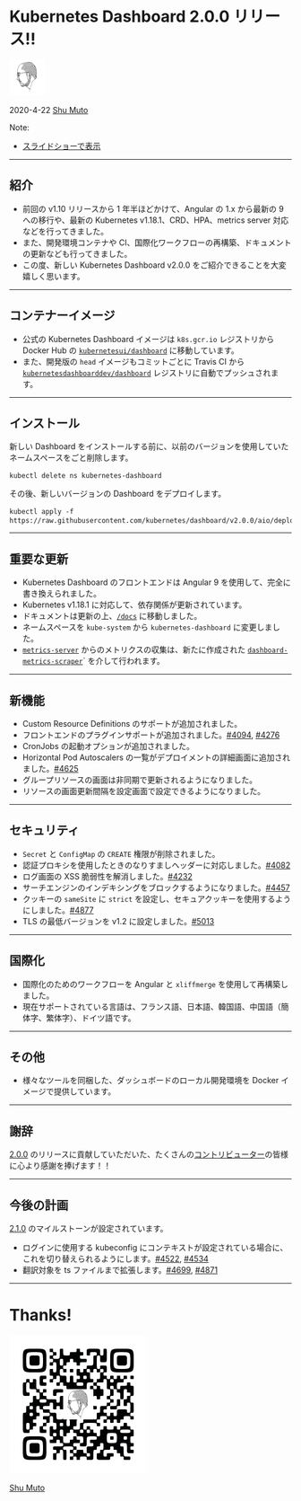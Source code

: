 Kubernetes Dashboard 2.0.0 リリース!!
=====================================

![Shu Muto](/img/ShuMuto2020-64.png)

2020-4-22 [Shu Muto](https://shu-mutou.github.io)

Note:
* [スライドショーで表示](https://shu-mutou.github.io/slideshow.html?md=/slides/kd200ja.md&title=Slideshow&theme=https://shu-mutou.github.io/revealjs-custom-jp.css)

---

## 紹介

* 前回の v1.10 リリースから 1 年半ほどかけて、Angular の 1.x から最新の 9 への移行や、最新の Kubernetes v1.18.1、CRD、HPA、metrics server 対応などを行ってきました。
* また、開発環境コンテナや CI、国際化ワークフローの再構築、ドキュメントの更新なども行ってきました。
* この度、新しい Kubernetes Dashboard v2.0.0 をご紹介できることを大変嬉しく思います。

---

## コンテナーイメージ

* 公式の Kubernetes Dashboard イメージは `k8s.gcr.io` レジストリから Docker Hub の [`kubernetesui/dashboard`](https://hub.docker.com/r/kubernetesui/dashboard) に移動しています。
* また、開発版の `head` イメージもコミットごとに Travis CI から [`kubernetesdashboarddev/dashboard`](https://hub.docker.com/r/kubernetesdashboarddev/dashboard) レジストリに自動でプッシュされます。

---

## インストール

新しい Dashboard をインストールする前に、以前のバージョンを使用していたネームスペースをごと削除します。
```
kubectl delete ns kubernetes-dashboard
```
その後、新しいバージョンの Dashboard をデプロイします。
```
kubectl apply -f https://raw.githubusercontent.com/kubernetes/dashboard/v2.0.0/aio/deploy/recommended.yaml
```

---

## 重要な更新

* Kubernetes Dashboard のフロントエンドは Angular 9 を使用して、完全に書き換えられました。
* Kubernetes v1.18.1 に対応して、依存関係が更新されています。
* ドキュメントは更新の上、[`/docs`](https://github.com/kubernetes/dashboard/tree/master/docs) に移動しました。
* ネームスペースを `kube-system` から `kubernetes-dashboard` に変更しました。
* [`metrics-server`](https://github.com/kubernetes-incubator/metrics-server) からのメトリクスの収集は、新たに作成された [`dashboard-metrics-scraper`](https://github.com/kubernetes-sigs/dashboard-metrics-scraper)` を介して行われます。

---

## 新機能

* Custom Resource Definitions のサポートが追加されました。
* フロントエンドのプラグインサポートが追加されました。[#4094](https://github.com/kubernetes/dashboard/pull/4094), [#4276](https://github.com/kubernetes/dashboard/pull/4276)
* CronJobs の起動オプションが追加されました。
* Horizontal Pod Autoscalers の一覧がデプロイメントの詳細画面に追加されました。[#4625](https://github.com/kubernetes/dashboard/pull/4625)
* グループリソースの画面は非同期で更新されるようになりました。
* リソースの画面更新間隔を設定画面で設定できるようになりました。

---

## セキュリティ

* `Secret` と `ConfigMap` の `CREATE` 権限が削除されました。
* 認証プロキシを使用したときのなりすましヘッダーに対応しました。[#4082](https://github.com/kubernetes/dashboard/pull/4082)
* ログ画面の XSS 脆弱性を解消しました。[#4232](https://github.com/kubernetes/dashboard/pull/4232)
* サーチエンジンのインデキシングをブロックするようになりました。[#4457](https://github.com/kubernetes/dashboard/pull/4457)
* クッキーの `sameSite` に `strict` を設定し、セキュアクッキーを使用するようにしました。[#4877](https://github.com/kubernetes/dashboard/pull/4877)
* TLS の最低バージョンを v1.2 に設定しました。[#5013](https://github.com/kubernetes/dashboard/pull/5013)

---

## 国際化

* 国際化のためのワークフローを Angular と `xliffmerge` を使用して再構築しました。
* 現在サポートされている言語は、フランス語、日本語、韓国語、中国語（簡体字、繁体字）、ドイツ語です。

---

## その他

* 様々なツールを同梱した、ダッシュボードのローカル開発環境を Docker イメージで提供しています。

---

## 謝辞

[2.0.0](https://github.com/kubernetes/dashboard/releases/tag/v2.0.0) のリリースに貢献していただいた、たくさんの[コントリビューター](https://github.com/kubernetes/dashboard/graphs/contributors?from=2018-12-22&to=2020-04-07&type=c)の皆様に心より感謝を捧げます！！

---

## 今後の計画

[2.1.0](https://github.com/kubernetes/dashboard/milestone/2) のマイルストーンが設定されています。
* ログインに使用する kubeconfig にコンテキストが設定されている場合に、これを切り替えられるようにします。[#4522](https://github.com/kubernetes/dashboard/issues/4522), [#4534](https://github.com/kubernetes/dashboard/pull/4534)
* 翻訳対象を ts ファイルまで拡張します。[#4699](https://github.com/kubernetes/dashboard/issues/4699), [#4871](https://github.com/kubernetes/dashboard/issues/4871)

---

# Thanks!

![Shu Muto](/img/QR_shu-mutou.github.io_icon.png)

[Shu Muto](https://shu-mutou.github.io)
